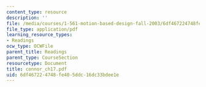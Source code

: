 ```yaml
---
content_type: resource
description: ''
file: /media/courses/1-561-motion-based-design-fall-2003/6df467224748fe405ddc16dc33bdee1e_connor_ch17.pdf
file_type: application/pdf
learning_resource_types:
- Readings
ocw_type: OCWFile
parent_title: Readings
parent_type: CourseSection
resourcetype: Document
title: connor_ch17.pdf
uid: 6df46722-4748-fe40-5ddc-16dc33bdee1e
---
```

